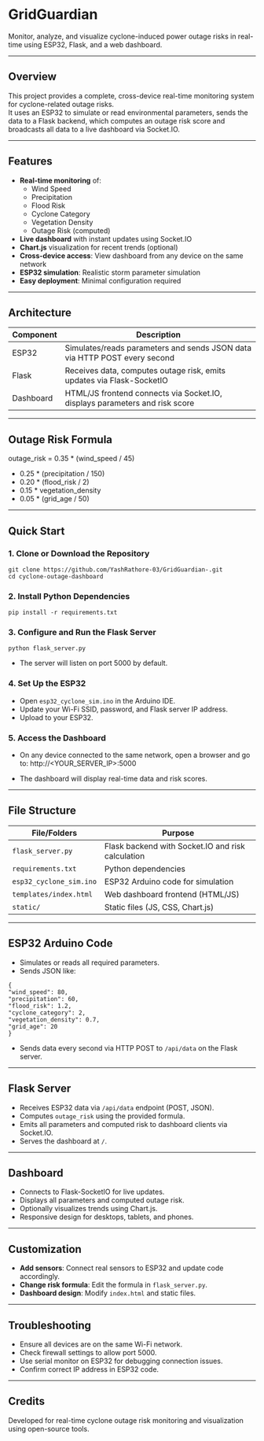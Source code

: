# GridGuardian

Monitor, analyze, and visualize cyclone-induced power outage risks in real-time using ESP32, Flask, and a web dashboard.

---

## Overview

This project provides a complete, cross-device real-time monitoring system for cyclone-related outage risks.  
It uses an ESP32 to simulate or read environmental parameters, sends the data to a Flask backend, which computes an outage risk score and broadcasts all data to a live dashboard via Socket.IO.

---

## Features

- **Real-time monitoring** of:
  - Wind Speed
  - Precipitation
  - Flood Risk
  - Cyclone Category
  - Vegetation Density
  - Outage Risk (computed)
- **Live dashboard** with instant updates using Socket.IO
- **Chart.js** visualization for recent trends (optional)
- **Cross-device access**: View dashboard from any device on the same network
- **ESP32 simulation**: Realistic storm parameter simulation
- **Easy deployment**: Minimal configuration required

---

## Architecture

| Component   | Description                                                                 |
|-------------|-----------------------------------------------------------------------------|
| ESP32       | Simulates/reads parameters and sends JSON data via HTTP POST every second    |
| Flask       | Receives data, computes outage risk, emits updates via Flask-SocketIO        |
| Dashboard   | HTML/JS frontend connects via Socket.IO, displays parameters and risk score  |

---

## Outage Risk Formula
outage_risk = 0.35 * (wind_speed / 45)
+ 0.25 * (precipitation / 150)
+ 0.20 * (flood_risk / 2)
+ 0.15 * vegetation_density
+ 0.05 * (grid_age / 50)


---

## Quick Start

### 1. Clone or Download the Repository
```
git clone https://github.com/YashRathore-03/GridGuardian-.git
cd cyclone-outage-dashboard
```

### 2. Install Python Dependencies
```
pip install -r requirements.txt
```


### 3. Configure and Run the Flask Server
```
python flask_server.py
```

- The server will listen on port 5000 by default.

### 4. Set Up the ESP32

- Open `esp32_cyclone_sim.ino` in the Arduino IDE.
- Update your Wi-Fi SSID, password, and Flask server IP address.
- Upload to your ESP32.

### 5. Access the Dashboard

- On any device connected to the same network, open a browser and go to:
http://<YOUR_SERVER_IP>:5000

- The dashboard will display real-time data and risk scores.

---

## File Structure

| File/Folders            | Purpose                                            |
|-------------------------|---------------------------------------------------|
| `flask_server.py`       | Flask backend with Socket.IO and risk calculation |
| `requirements.txt`      | Python dependencies                               |
| `esp32_cyclone_sim.ino` | ESP32 Arduino code for simulation                 |
| `templates/index.html`  | Web dashboard frontend (HTML/JS)                  |
| `static/`               | Static files (JS, CSS, Chart.js)                  |

---

## ESP32 Arduino Code

- Simulates or reads all required parameters.
- Sends JSON like:


```
{
"wind_speed": 80,
"precipitation": 60,
"flood_risk": 1.2,
"cyclone_category": 2,
"vegetation_density": 0.7,
"grid_age": 20
}
```

- Sends data every second via HTTP POST to `/api/data` on the Flask server.

---

## Flask Server

- Receives ESP32 data via `/api/data` endpoint (POST, JSON).
- Computes `outage_risk` using the provided formula.
- Emits all parameters and computed risk to dashboard clients via Socket.IO.
- Serves the dashboard at `/`.

---

## Dashboard

- Connects to Flask-SocketIO for live updates.
- Displays all parameters and computed outage risk.
- Optionally visualizes trends using Chart.js.
- Responsive design for desktops, tablets, and phones.

---

## Customization

- **Add sensors**: Connect real sensors to ESP32 and update code accordingly.
- **Change risk formula**: Edit the formula in `flask_server.py`.
- **Dashboard design**: Modify `index.html` and static files.

---

## Troubleshooting

- Ensure all devices are on the same Wi-Fi network.
- Check firewall settings to allow port 5000.
- Use serial monitor on ESP32 for debugging connection issues.
- Confirm correct IP address in ESP32 code.

---

## Credits

Developed for real-time cyclone outage risk monitoring and visualization using open-source tools.



